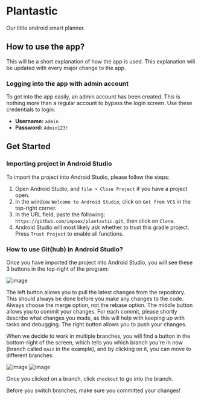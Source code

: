 # Plantastic
Our little android smart planner.


## How to use the app?

This will be a short explanation of how the app is used. This explanation will be updated with every major change to the app.

### Logging into the app with admin account
To get into the app easily, an admin account has been created. This is nothing more than a regular account to bypass the login screen.
Use these credentials to login:
- **Username:** `admin`
- **Password:** `Admin123!`


## Get Started

### Importing project in Android Studio

To import the project into Android Studio, please follow the steps:

1. Open Android Studio, and `file > Close Project` if you have a project open.
2. In the window `Welcome to Android Studio`, click on `Get from VCS` in the top-right corner.
3. In the URL field, paste the following: `https://github.com/impaex/plantastic.git`, then click on `Clone`.
4. Android Studio will most likely ask whether to trust this gradle project. Press `Trust Project` to enable all functions.

### How to use Git(hub) in Android Studio?
Once you have imported the project into Android Studio, you will see these 3 buttons in the top-right of the program:

![image](https://user-images.githubusercontent.com/43404248/155599302-7848f2e6-ec56-4cc1-a089-ac76187100a2.png)

The left button allows you to pull the latest changes from the repository. This should always be done before you make any changes to the code. Always choose the merge option, not the rebase option.
The middle button allows you to commit your changes. For each commit, please shortly describe what changes you made, as this will help with keeping up with tasks and debugging.
The right button allows you to push your changes.

When we decide to work in multiple branches, you will find a button in the bottom-right of the screen, which tells you which branch you're in now (branch called `main` in the example), and by clicking on it, you can move to different branches:

![image](https://user-images.githubusercontent.com/43404248/155599728-f8db455d-1667-44cb-935d-7f8840e157c5.png)
![image](https://user-images.githubusercontent.com/43404248/155599987-c48bd41d-3db0-4bf2-b618-0366d0097f56.png)

Once you clicked on a branch, click `checkout` to go into the branch.

Before you switch branches, make sure you committed your changes!


